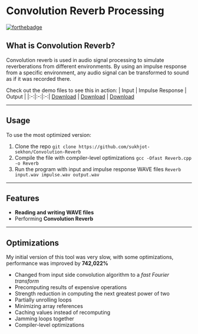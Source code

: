 # Convolution Reverb Processing 
[![forthebadge](https://forthebadge.com/images/badges/made-with-C-Plus-Plus.svg)](Reverb.cpp)

## What is Convolution Reverb?
Convolution reverb is used in audio signal processing to simulate reverberations from different environments. By using an impulse response from a specific environment, any audio signal can be transformed to sound as if it was recorded there.

Check out the demo files to see this in action:
| Input | Impulse Response | Output |
|:-:|:-:|:-:|
[Download](https://github.com/sukhjot-sekhon/Convolution-Reverb/raw/master/Audio%20Files/inputGuitar.wav) | [Download](https://github.com/sukhjot-sekhon/Convolution-Reverb/raw/master/Audio%20Files/impulseTajMahal.wav) | [Download](https://github.com/sukhjot-sekhon/Convolution-Reverb/raw/master/Audio%20Files/output.wav)  
  
---
  
## Usage
To use the most optimized version:
1. Clone the repo `git clone https://github.com/sukhjot-sekhon/Convolution-Reverb`
2. Compile the file with compiler-level optimizations `gcc -Ofast Reverb.cpp -o Reverb`
3. Run the program with input and impulse response WAVE files `Reverb input.wav impulse.wav output.wav`
  
---
  
## Features
* __Reading and writing WAVE files__
* Performing __Convolution Reverb__
  
---
  
## Optimizations
My initial version of this tool was very slow, with some optimizations, performance was improved by **742,022%**
* Changed from input side convolution algorithm to a *fast Fourier transform*
* Precomputing results of expensive operations
* Strength reduction in computing the next greatest power of two
* Partially unrolling loops
* Minimizing array references
* Caching values instead of recomputing
* Jamming loops together
* Compiler-level optimizations
